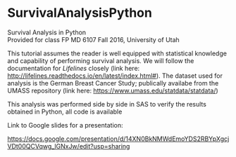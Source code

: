# SurvivalAnalysisPython
Survival Analysis in Python  
Provided for class FP MD 6107 Fall 2016, University of Utah

This tutorial assumes the reader is well equipped with statistical knowledge and capability of performing survival analysis. We will follow the documentation for *Lifelines* closely (link here: http://lifelines.readthedocs.io/en/latest/index.html#). The dataset used for analysis is the German Breast Cancer Study; publically availabe from the UMASS repository (link here: https://www.umass.edu/statdata/statdata/)  
  
  This analysis was performed side by side in SAS to verify the results obtained in Python, all code is available  
    
  Link to Google slides for a presentation:
  
  https://docs.google.com/presentation/d/14XN0BkNMWdEmoYDS2RBYpXgcjVDt00QCVqwg_lGNxJw/edit?usp=sharing 
